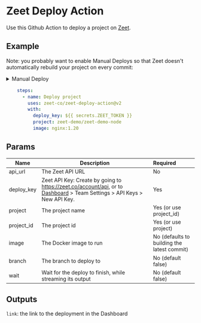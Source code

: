 # Zeet Deploy Action

Use this Github Action to deploy a project on [Zeet](https://zeet.co).

## Example
Note: you probably want to enable Manual Deploys so that Zeet doesn't automatically rebuild your project on every commit:
<details>
<summary>Manual Deploy</summary>

![Enabling Manual Deploy](./img.png)

</details>

```yaml
    steps:
      - name: Deploy project
        uses: zeet-co/zeet-deploy-action@v2
        with:
          deploy_key: ${{ secrets.ZEET_TOKEN }}
          project: zeet-demo/zeet-demo-node
          image: nginx:1.20
```

## Params

| Name         | Description                                                                                                                                          | Required                                    |
|--------------|------------------------------------------------------------------------------------------------------------------------------------------------------|:--------------------------------------------|
| api_url      | The Zeet API URL                                                                                                                                     | No                                          |
| deploy_key   | Zeet API Key: Create by going to https://zeet.co/account/api, or to [Dashboard](https://zeet.co/dashboard) > Team Settings > API Keys > New API Key. | Yes                                         |
| project      | The project name                                                                                                                                     | Yes (or use project_id)                     |
| project_id   | The project id                                                                                                                                       | Yes (or use project)                        |
| image        | The Docker image to run                                                                                                                              | No (defaults to building the latest commit) |
| branch       | The branch to deploy to                                                                                                                              | No (default false)                          |
| wait         | Wait for the deploy to finish, while streaming its output                                                                                            | No (default false)                          |

## Outputs
`link`: the link to the deployment in the Dashboard

